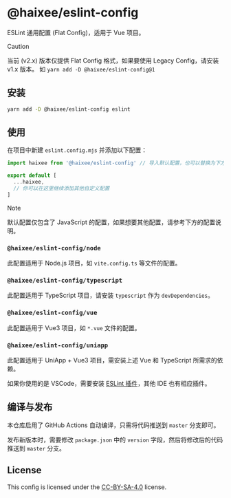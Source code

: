 # @haixee/eslint-config

ESLint 通用配置 (Flat Config)，适用于 Vue 项目。

> [!CAUTION]
> 当前 (v2.x) 版本仅提供 Flat Config 格式，如果要使用 Legacy Config，请安装 v1.x 版本。
> 如 `yarn add -D @haixee/eslint-config@1`

## 安装

```bash
yarn add -D @haixee/eslint-config eslint
```

## 使用

在项目中新建 `eslint.config.mjs` 并添加以下配置：

```js
import haixee from '@haixee/eslint-config' // 导入默认配置，也可以替换为下方的其他配置

export default [
  ...haixee,
  // 你可以在这里继续添加其他自定义配置
]
```

> [!NOTE]
> 默认配置仅包含了 JavaScript 的配置，如果想要其他配置，请参考下方的配置说明。

### `@haixee/eslint-config/node`

此配置适用于 Node.js 项目，如 `vite.config.ts` 等文件的配置。

### `@haixee/eslint-config/typescript`

此配置适用于 TypeScript 项目，请安装 `typescript` 作为 `devDependencies`。

### `@haixee/eslint-config/vue`

此配置适用于 Vue3 项目，如 `*.vue` 文件的配置。

### `@haixee/eslint-config/uniapp`

此配置适用于 UniApp + Vue3 项目，需安装上述 Vue 和 TypeScript 所需求的依赖。

如果你使用的是 VSCode，需要安装 [ESLint 插件](https://marketplace.visualstudio.com/items?itemName=dbaeumer.vscode-eslint)，其他 IDE 也有相应插件。

## 编译与发布

本仓库启用了 GitHub Actions 自动编译，只需将代码推送到 `master` 分支即可。

发布新版本时，需要修改 `package.json` 中的 `version` 字段，然后将修改后的代码推送到 `master` 分支。

## License

This config is licensed under the [CC-BY-SA-4.0](https://creativecommons.org/licenses/by-sa/4.0/) license.
